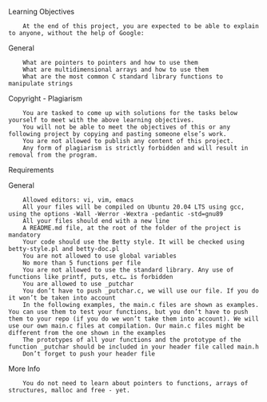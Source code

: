 Learning Objectives

        At the end of this project, you are expected to be able to explain to anyone, without the help of Google:

General

        What are pointers to pointers and how to use them
        What are multidimensional arrays and how to use them
        What are the most common C standard library functions to manipulate strings

Copyright - Plagiarism

        You are tasked to come up with solutions for the tasks below yourself to meet with the above learning objectives.
        You will not be able to meet the objectives of this or any following project by copying and pasting someone else’s work.
        You are not allowed to publish any content of this project.
        Any form of plagiarism is strictly forbidden and will result in removal from the program.

Requirements

General

        Allowed editors: vi, vim, emacs
        All your files will be compiled on Ubuntu 20.04 LTS using gcc, using the options -Wall -Werror -Wextra -pedantic -std=gnu89
        All your files should end with a new line
        A README.md file, at the root of the folder of the project is mandatory
        Your code should use the Betty style. It will be checked using betty-style.pl and betty-doc.pl
        You are not allowed to use global variables
        No more than 5 functions per file
        You are not allowed to use the standard library. Any use of functions like printf, puts, etc… is forbidden
        You are allowed to use _putchar
        You don’t have to push _putchar.c, we will use our file. If you do it won’t be taken into account
        In the following examples, the main.c files are shown as examples. You can use them to test your functions, but you don’t have to push them to your repo (if you do we won’t take them into account). We will use our own main.c files at compilation. Our main.c files might be different from the one shown in the examples
        The prototypes of all your functions and the prototype of the function _putchar should be included in your header file called main.h
        Don’t forget to push your header file

More Info
  
        You do not need to learn about pointers to functions, arrays of structures, malloc and free - yet.
